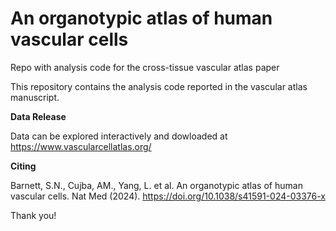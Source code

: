 # An organotypic atlas of human vascular cells
Repo with analysis code for the cross-tissue vascular atlas paper 

This repository contains the analysis code reported in the vascular atlas manuscript.

**Data Release**

Data can be explored interactively and dowloaded at https://www.vascularcellatlas.org/

**Citing**

Barnett, S.N., Cujba, AM., Yang, L. et al. An organotypic atlas of human vascular cells. Nat Med (2024). https://doi.org/10.1038/s41591-024-03376-x

Thank you!
